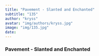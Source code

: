 ```yaml
---
title: "Pavement - Slanted and Enchanted"
subtitle: "135"
author: "kryss"
avatar: "img/authors/kryss.jpg"
image: "img/135.jpg"
date:
---
```


### Pavement - Slanted and Enchanted
